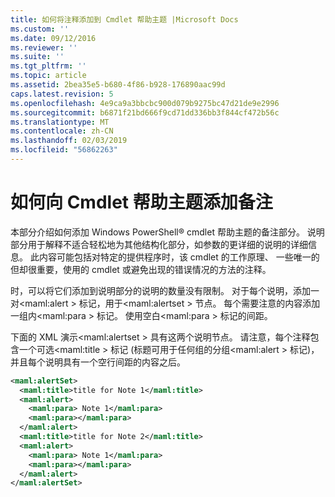 ```yaml
---
title: 如何将注释添加到 Cmdlet 帮助主题 |Microsoft Docs
ms.custom: ''
ms.date: 09/12/2016
ms.reviewer: ''
ms.suite: ''
ms.tgt_pltfrm: ''
ms.topic: article
ms.assetid: 2bea35e5-b680-4f86-b928-176890aac99d
caps.latest.revision: 5
ms.openlocfilehash: 4e9ca9a3bbcbc900d079b9275bc47d21de9e2996
ms.sourcegitcommit: b6871f21bd666f9cd71dd336bb3f844cf472b56c
ms.translationtype: MT
ms.contentlocale: zh-CN
ms.lasthandoff: 02/03/2019
ms.locfileid: "56862263"
---
```

# <a name="how-to-add-notes-to-a-cmdlet-help-topic"></a>如何向 Cmdlet 帮助主题添加备注

本部分介绍如何添加 Windows PowerShell® cmdlet 帮助主题的备注部分。 说明部分用于解释不适合轻松地为其他结构化部分，如参数的更详细的说明的详细信息。 此内容可能包括对特定的提供程序时，该 cmdlet 的工作原理、 一些唯一的但却很重要，使用的 cmdlet 或避免出现的错误情况的方法的注释。

时，可以将它们添加到说明部分的说明的数量没有限制。 对于每个说明，添加一对\<maml:alert > 标记，用于\<maml:alertset > 节点。 每个需要注意的内容添加一组内\<maml:para > 标记。 使用空白\<maml:para > 标记的间距。

下面的 XML 演示\<maml:alertset > 具有这两个说明节点。 请注意，每个注释包含一个可选\<maml:title > 标记 (标题可用于任何组的分组\<maml:alert > 标记)，并且每个说明具有一个空行间距的内容之后。

```xml
<maml:alertSet>
  <maml:title>title for Note 1</maml:title>
  <maml:alert>
    <maml:para> Note 1</maml:para>
    <maml:para></maml:para>
  </maml:alert>
  <maml:title>title for Note 2</maml:title>
  <maml:alert>
    <maml:para> Note 1</maml:para>
    <maml:para></maml:para>
  </maml:alert>
</maml:alertSet>
```



